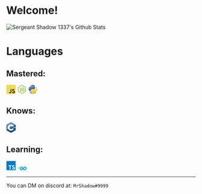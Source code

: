 # Welcome!
  
![Sergeant Shadow 1337's Github Stats](https://github-readme-stats.vercel.app/api?username=SergeantShadow1337&show_icons=true&theme=highcontrast&count_private=true)

<h1>Languages</h1>

<h2>Mastered: </h2>
<code><img width="25px" src="https://github.com/SergeantShadow1337/SergeantShadow1337/blob/master/assets/javascript.svg"></code>
<code><img width="25px" src="https://github.com/SergeantShadow1337/SergeantShadow1337/blob/master/assets/nodejs.svg"></code>
<code><img width="25px" src="https://github.com/SergeantShadow1337/SergeantShadow1337/blob/master/assets/python.png"></code>

<h2>Knows:</h2>
<code><img width="25px" src="https://github.com/SergeantShadow1337/SergeantShadow1337/blob/master/assets/cpp.svg"></code>

<h2>Learning:</h2>
<code><img width="25px" src="https://github.com/SergeantShadow1337/SergeantShadow1337/blob/master/assets/typescript.svg"></code>
<code><img width="25px" src="https://github.com/SergeantShadow1337/SergeantShadow1337/blob/master/assets/go.svg"></code>

---

You can DM on discord at: `MrShadow#9999`
